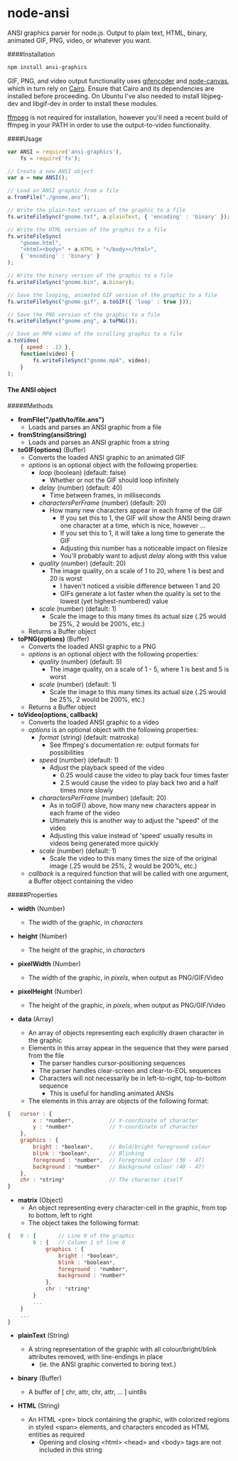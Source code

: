 node-ansi
=========

ANSI graphics parser for node.js.  Output to plain text, HTML, binary, animated GIF, PNG, video, or whatever you want.

####Installation

```sh
npm install ansi-graphics
```

GIF, PNG, and video output functionality uses [gifencoder](https://github.com/eugeneware/gifencoder) and [node-canvas](https://github.com/Automattic/node-canvas), which in turn rely on [Cairo](http://cairographics.org/).  Ensure that Cairo and its dependencies are installed before proceeding.  On Ubuntu I've also needed to install libjpeg-dev and libgif-dev in order to install these modules.

[ffmpeg](http://ffmpeg.org/) is not required for installation, however you'll need a recent build of ffmpeg in your PATH in order to use the output-to-video functionality.

####Usage

```js
var ANSI = require('ansi-graphics'),
	fs = require('fs');

// Create a new ANSI object
var a = new ANSI();

// Load an ANSI graphic from a file
a.fromFile("./gnome.ans");

// Write the plain-text version of the graphic to a file
fs.writeFileSync("gnome.txt", a.plainText, { 'encoding' : 'binary' });

// Write the HTML version of the graphic to a file
fs.writeFileSync(
	"gnome.html",
	"<html><body>" + a.HTML + "</body></html>",
	{ 'encoding' : 'binary' }
);

// Write the binary version of the graphic to a file
fs.writeFileSync("gnome.bin", a.binary);

// Save the looping, animated GIF version of the graphic to a file
fs.writeFileSync("gnome.gif", a.toGIF({ 'loop' : true }));

// Save the PNG version of the graphic to a file
fs.writeFileSync("gnome.png", a.toPNG());

// Save an MP4 video of the scrolling graphic to a file
a.toVideo(
	{ speed : .13 },
	function(video) {
		fs.writeFileSync("gnome.mp4", video);
	}
);
```

#### The ANSI object

#####Methods

- **fromFile("/path/to/file.ans")**
	- Loads and parses an ANSI graphic from a file
- **fromString(ansiString)**
	- Loads and parses an ANSI graphic from a string
- **toGIF(options)** (Buffer)
	- Converts the loaded ANSI graphic to an animated GIF
	- *options* is an optional object with the following properties:
		- *loop* (boolean) (default: false)
			- Whether or not the GIF should loop infinitely
		- *delay* (number) (default: 40)
			- Time between frames, in milliseconds
		- *charactersPerFrame* (number) (default: 20)
			- How many new characters appear in each frame of the GIF
				- If you set this to 1, the GIF will show the ANSI being drawn one character at a time, which is nice, however ...
				- If you set this to 1, it will take a long time to generate the GIF
				- Adjusting this number has a noticeable impact on filesize
				- You'll probably want to adjust *delay* along with this value
		- *quality* (number) (default: 20)
			- The image quality, on a scale of 1 to 20, where 1 is best and 20 is worst
				- I haven't noticed a visible difference between 1 and 20
				- GIFs generate a lot faster when the quality is set to the lowest (yet highest-numbered) value
		- *scale* (number) (default: 1)
			- Scale the image to this many times its actual size (.25 would be 25%, 2 would be 200%, etc.)
	- Returns a Buffer object
- **toPNG(options)** (Buffer)
	- Converts the loaded ANSI graphic to a PNG
	- *options* is an optional object with the following properties:
		- *quality* (number) (default: 5)
			- The image quality, on a scale of 1 - 5, where 1 is best and 5 is worst
		- *scale* (number) (default: 1)
			- Scale the image to this many times its actual size (.25 would be 25%, 2 would be 200%, etc.)
	- Returns a Buffer object
- **toVideo(options, callback)**
	- Converts the loaded ANSI graphic to a video
	- *options* is an optional object with the following properties:
		- *format* (string) (default: matroska)
			- See ffmpeg's documentation re: output formats for possibilities
		- *speed* (number) (default: 1)
			- Adjust the playback speed of the video
				- 0.25 would cause the video to play back four times faster
				- 2.5 would cause the video to play back two and a half times more slowly
		- *charactersPerFrame* (number) (default: 20)
			- As in toGIF() above, how many new characters appear in each frame of the video
			- Ultimately this is another way to adjust the "speed" of the video
			- Adjusting this value instead of 'speed' usually results in videos being generated more quickly
		- *scale* (number) (default: 1)
			- Scale the video to this many times the size of the original image (.25 would be 25%, 2 would be 200%, etc.)
	- *callback* is a required function that will be called with one argument, a Buffer object containing the video

#####Properties

- **width** (Number)
	- The width of the graphic, in *characters*

- **height** (Number)
	- The height of the graphic, in *characters*

- **pixelWidth** (Number)
	- The width of the graphic, in *pixels*, when output as PNG/GIF/Video

- **pixelHeight** (Number)
	- The height of the graphic, in *pixels*, when output as PNG/GIF/Video

- **data** (Array)
	- An array of objects representing each explicitly drawn character in the graphic
	- Elements in this array appear in the sequence that they were parsed from the file
		- The parser handles cursor-positioning sequences
		- The parser handles clear-screen and clear-to-EOL sequences
		- Characters will not necessarily be in left-to-right, top-to-bottom sequence
			- This is useful for handling animated ANSIs
	- The elements in this array are objects of the following format:

```js
{	cursor : {
		x : *number*,			// X-coordinate of character
		y : *number*			// Y-coordinate of character
	},
	graphics : {
		bright : *boolean*,		// Bold/bright foreground colour
		blink : *boolean*,		// Blinking
		foreground : *number*,	// Foreground colour (30 - 47)
		background : *number*	// Background colour (40 - 47)
	},
	chr : *string*				// The character itself
}
```
- **matrix** (Object)
	- An object representing every character-cell in the graphic, from top to bottom, left to right
	- The object takes the following format:

```js
{	0 : { 		// Line 0 of the graphic
		0 : {	// Column 1 of line 0
			graphics : {
				bright : *boolean*,
				blink : *boolean*,
				foreground : *number*,
				background : *number*
			},
			chr : *string*
		}
		...
	}
	...
}
```

- **plainText** (String)
	- A string representation of the graphic with all colour/bright/blink attributes removed, with line-endings in place
		- (ie. the ANSI graphic converted to boring text.)

- **binary** (Buffer)
	- A buffer of [ chr, attr, chr, attr, ... ] uint8s

- **HTML** (String)
	- An HTML &lt;pre&gt; block containing the graphic, with colorized regions in styled &lt;span&gt; elements, and characters encoded as HTML entities as required
		- Opening and closing &lt;html&gt; &lt;head&gt; and &lt;body&gt; tags are not included in this string